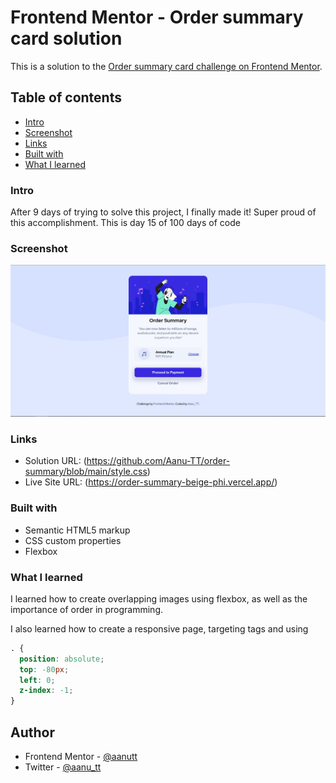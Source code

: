 # Frontend Mentor - Order summary card solution

This is a solution to the [Order summary card challenge on Frontend Mentor](https://www.frontendmentor.io/challenges/order-summary-component-QlPmajDUj). 

## Table of contents
  - [Intro](#intro)
  - [Screenshot](#screenshot)
  - [Links](#links)
  - [Built with](#built-with)
  - [What I learned](#what-i-learned)
 
### Intro

After 9 days of trying to solve this project, I finally made it! Super proud of this accomplishment.
This is day 15 of 100 days of code

### Screenshot

![](\images\screenshot-desktop.jpg)


### Links

- Solution URL: (https://github.com/Aanu-TT/order-summary/blob/main/style.css)
- Live Site URL: (https://order-summary-beige-phi.vercel.app/)


### Built with

- Semantic HTML5 markup
- CSS custom properties
- Flexbox


### What I learned

I learned how to create overlapping images using flexbox, as well as the importance of order in programming. 

I also learned how to create a responsive page, targeting tags and using 

```css
. {
  position: absolute;
  top: -80px;
  left: 0;
  z-index: -1;
}
```


## Author

- Frontend Mentor - [@aanutt](https://www.frontendmentor.io/profile/aanutt)
- Twitter - [@aanu_tt](https://www.twitter.com/aanu_tt)
